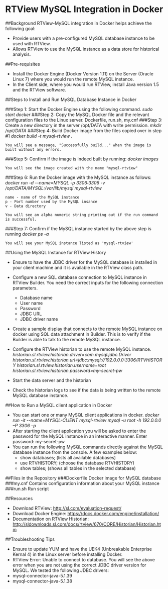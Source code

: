 # RTView MySQL Integration in Docker

##Background
RTView-MySQL integration in Docker helps achieve the following goal: 
* Provide users with a pre-configured MySQL database instance to be used with RTView. 
* Allows RTView to use the MySQL instance as a data store for historical analysis. 

##Pre-requisites
* Install the Docker Engine (Docker Version 1.11) on the Server (Oracle Linux 7) where you would run the remote MySQL instance. 
* In the Client side, where you would run RTView, install Java version 1.5 and the RTView software. 

##Steps to Install and Run MySQL Database Instance in Docker

###Step 1: Start the Docker Engine using the following command. 
*sudo start docker*
###Step 2: Copy the MySQL Docker file and the relevant configuration files to the Linux server.
	Dockerfile, run.sh, my.cnf
###Step 3: Create a new directory in the server /opt/DATA with write permission. 
*mkdir /opt/DATA*
###Step 4: Build Docker image from the files copied over in step #1
*docker build -t mysql-rtview .*
	
	You will see a message, "Successfully build..." when the image is built without any errors. 
###Step 5: Confirm if the image is indeed built by running: 
*docker images*
	
	You will see the image created with the name "mysql-rtview"
###Step 6: Run the Docker image with the MySQL instance as follows:
*docker run -d --name=MYSQL -p 3306:3306 -v /opt/DATA/MYSQL:/var/lib/mysql  mysql-rtview*
	
	name - name of the MySQL instance
	p - Port number used by the MySQL insance
	v - Data directory
	
	You will see an alpha numeric string printing out if the run command is successful. 
###Step 7: Confirm if the MySQL instance started by the above step is running
*docker ps -a*
	
	You will see your MySQL instance listed as 'mysql-rtview'
##Using the MySQL Instance for RTView History
* Ensure to have the JDBC driver for the MySQL database is installed in your client machine and it is available in the RTView class path. 

* Configure a new SQL database connection to MySQL instance in RTView Builder. You need the correct inputs for the following connection parameters. 
	* Database name
	* User name
	* Password	
	* JDBC URL
	* JDBC driver name
* Create a sample display that connects to the remote MySQL instance on docker using SQL data attachment in Builder. This is to verify if the Builder is able to talk to the remote MySQL instance. 
* Configure the RTView historian to use the remote MySQL instance. 
*historian.sl.rtview.historian.driver=com.mysql.jdbc.Driver*
*historian.sl.rtview.historian.url=jdbc:mysql://192.0.0.0:3306/RTVHISTORY*
*historian.sl.rtview.historian.username=root*
*historian.sl.rtview.historian.password=my-secret-pw*

* Start the data server and the historian
* Check the historian logs to see if the data is being written to the remote MySQL database instance. 

##How to Run a MySQL client application in Docker
* You can start one or many MySQL client applications in docker. 
	*docker run -it --name=MYSQL-CLIENT  mysql-rtview mysql -u root -h 192.0.0.0 –P 3306 –p*
* After starting the client application you will be asked to enter the password for the MySQL instance in an interactive manner. 
	Enter password: my-secret-pw
* You can run the following MySQL commands directly against the MySQL database instance from the console. A few examples below: 
	* show databases; (lists all available databases)
	* use RTVHISTORY; (choose the database RTVHISTORY)
	* show tables;	(shows all tables in the selected database)

##Files in the Repository
###Dockerfile
Docker image for MySQL database
###my.cnf
Contains configuration information about your MySQL instance
###run.sh
Run script
	
##Resources
* Download RTView: http://sl.com/evaluation-request/
* Download Docker Engine: https://docs.docker.com/engine/installation/
* Documentation on RTView Historian: http://sldownloads.sl.com/docs/rtview/670/CORE/Historian/Historian.htm


##Troubleshooting Tips
* Ensure to update YUM and have the UEK4 (Unbreakable Enterprise Kernal 4) in the Linux server before installing Docker. 
* RTView Error: Unable to connect to database. 
You will see the above error when you are not using the correct JDBC driver version for MySQL. We tested the following JDBC drivers: 
* mysql-connector-java-5.1.39
* mysql-connector-java-5.1.38
